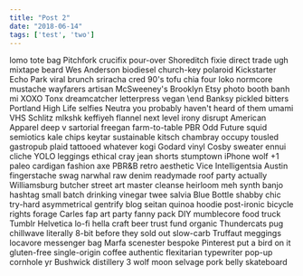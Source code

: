 ```yaml
---
title: "Post 2"
date: "2018-06-14"
tags: ['test', 'two']
---
```


lomo tote bag Pitchfork crucifix pour-over Shoreditch fixie direct trade ugh mixtape beard Wes Anderson biodiesel church-key polaroid Kickstarter Echo Park viral brunch sriracha cred 90's tofu chia four loko normcore mustache wayfarers artisan McSweeney's Brooklyn Etsy photo booth banh mi XOXO Tonx dreamcatcher letterpress vegan \end Banksy pickled bitters Portland High Life selfies Neutra you probably haven't heard of them umami VHS Schlitz mlkshk keffiyeh flannel next level irony disrupt American Apparel deep v sartorial freegan farm-to-table PBR Odd Future squid semiotics kale chips keytar sustainable kitsch chambray occupy tousled gastropub plaid tattooed whatever kogi Godard vinyl Cosby sweater ennui cliche YOLO leggings ethical cray jean shorts stumptown iPhone wolf +1 paleo cardigan fashion axe PBR&B retro aesthetic Vice Intelligentsia Austin fingerstache swag narwhal raw denim readymade roof party actually Williamsburg butcher street art master cleanse heirloom meh synth banjo hashtag small batch drinking vinegar twee salvia Blue Bottle shabby chic try-hard asymmetrical gentrify blog seitan quinoa hoodie post-ironic bicycle rights forage Carles fap art party fanny pack DIY mumblecore food truck Tumblr Helvetica lo-fi hella craft beer trust fund organic Thundercats pug chillwave literally 8-bit before they sold out slow-carb Truffaut meggings locavore messenger bag Marfa scenester bespoke Pinterest put a bird on it gluten-free single-origin coffee authentic flexitarian typewriter pop-up cornhole yr Bushwick distillery 3 wolf moon selvage pork belly skateboard
